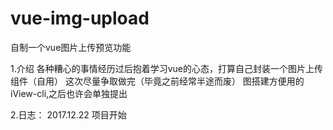 # vue-img-upload
自制一个vue图片上传预览功能

1.介绍
各种糟心的事情经历过后抱着学习vue的心态，打算自己封装一个图片上传组件（自用）
这次尽量争取做完（毕竟之前经常半途而废）
图搭建方便用的iView-cli,之后也许会单独提出

2.日志：
2017.12.22
    项目开始